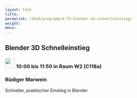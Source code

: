 ```yaml
---
layout: talk
title:
permalink: /2024/programm/4-73-blender-3d-schnelleinstieg/
weight:
menu:
---
```

## Blender 3D Schnelleinstieg

### <img height = "32" src="../../../images/workshop.svg"> 10:00 bis 11:50 in Raum W2 (C118a)

### Rüdiger Marwein

Schneller, praktischer Einstieg in Blender

